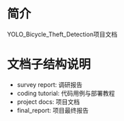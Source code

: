 # 简介
YOLO_Bicycle_Theft_Detection项目文档

# 文档子结构说明
- survey report: 调研报告
- coding tutorial: 代码用例与部署教程
- project docs: 项目文档
- final_report: 项目最终报告
